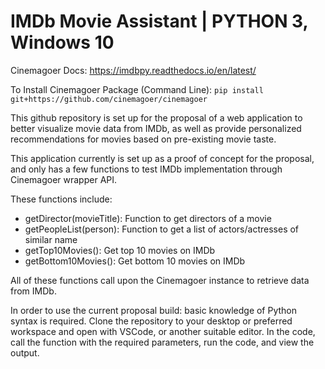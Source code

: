 # IMDb Movie Assistant | PYTHON 3, Windows 10
Cinemagoer Docs: https://imdbpy.readthedocs.io/en/latest/

To Install Cinemagoer Package (Command Line): ```pip install git+https://github.com/cinemagoer/cinemagoer```

This github repository is set up for the proposal of a web application to better visualize movie data from IMDb, as well as provide personalized recommendations for movies based on pre-existing movie taste.

This application currently is set up as a proof of concept for the proposal, and only has a few functions to test IMDb implementation through Cinemagoer wrapper API. 

These functions include:
 - getDirector(movieTitle): Function to get directors of a movie
 - getPeopleList(person): Function to get a list of actors/actresses of similar name
 - getTop10Movies(): Get top 10 movies on IMDb
 - getBottom10Movies(): Get bottom 10 movies on IMDb
 
 All of these functions call upon the Cinemagoer instance to retrieve data from IMDb.
 
 In order to use the current proposal build: basic knowledge of Python syntax is required. Clone the repository to your desktop or preferred workspace and open with VSCode, or another suitable editor. In the code, call the function with the required parameters, run the code, and view the output.
 
